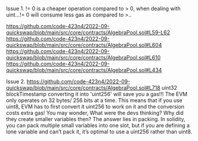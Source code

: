 Issue 1.
!= 0 is a cheaper operation compared to > 0, when dealing with uint...!= 0 will consume less gas as compared to >..

https://github.com/code-423n4/2022-09-quickswap/blob/main/src/core/contracts/AlgebraPool.sol#L59-L62
https://github.com/code-423n4/2022-09-quickswap/blob/main/src/core/contracts/AlgebraPool.sol#L604
https://github.com/code-423n4/2022-09-quickswap/blob/main/src/core/contracts/AlgebraPool.sol#L610
https://github.com/code-423n4/2022-09-quickswap/blob/main/src/core/contracts/AlgebraPool.sol#L434



Issue 2.
https://github.com/code-423n4/2022-09-quickswap/blob/main/src/core/contracts/AlgebraPool.sol#L718
uint32 blockTimestamp converting it into 'uint256' will save you a gas!!!
The EVM only operates on 32 bytes/ 256 bits at a time. 
This means that if you use uint8, EVM has to first convert it uint256 to work on it and the conversion costs extra gas! 
You may wonder, What were the devs thinking? Why did they create smaller variables then? The answer lies in packing. 
In solidity, you can pack multiple small variables into one slot, but if you are defining a lone variable and can’t pack it, 
it’s optimal to use a uint256 rather than uint8.
